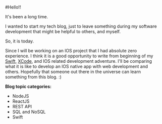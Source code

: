 #Hello!!

It's been a long time.

I wanted to start my tech blog, just to leave something during my software development that might be helpful to others, and myself.

So, it is today.

Since I will be working on an IOS project that I had absolute zero experience. I think it is a good opportunity to write from beginning of my [Swift](https://swift.org/), [XCode](https://developer.apple.com/xcode/), and IOS related development adventure. I'll be comparing what it is like to develop an IOS native app with web development and others. Hopefully that someone out there in the universe can learn something from this blog. :)

__Blog topic categories:__

* NodeJS
* ReactJS
* REST API
* SQL and NoSQL
* Swift
